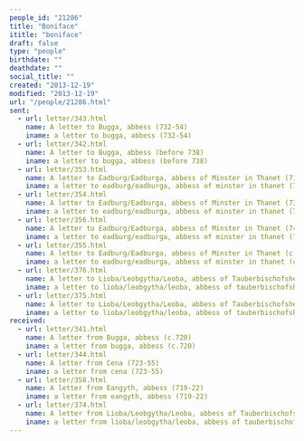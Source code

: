 ```yaml
---
people_id: "21286"
title: "Boniface"
ititle: "boniface"
draft: false
type: "people"
birthdate: ""
deathdate: ""
social_title: ""
created: "2013-12-19"
modified: "2013-12-19"
url: "/people/21286.html"
sent:
  - url: letter/343.html
    name: A letter to Bugga, abbess (732-54)
    iname: a letter to bugga, abbess (732-54)
  - url: letter/342.html
    name: A letter to Bugga, abbess (before 738)
    iname: a letter to bugga, abbess (before 738)
  - url: letter/353.html
    name: A letter to Eadburg/Eadburga, abbess of Minster in Thanet (716/717)
    iname: a letter to eadburg/eadburga, abbess of minster in thanet (716/717)
  - url: letter/354.html
    name: A letter to Eadburg/Eadburga, abbess of Minster in Thanet (735-36)
    iname: a letter to eadburg/eadburga, abbess of minster in thanet (735-36)
  - url: letter/356.html
    name: A letter to Eadburg/Eadburga, abbess of Minster in Thanet (742-46)
    iname: a letter to eadburg/eadburga, abbess of minster in thanet (742-46)
  - url: letter/355.html
    name: A letter to Eadburg/Eadburga, abbess of Minster in Thanet (c.735)
    iname: a letter to eadburg/eadburga, abbess of minster in thanet (c.735)
  - url: letter/376.html
    name: A letter to Lioba/Leobgytha/Leoba, abbess of Tauberbischofsheim (735?-55)
    iname: a letter to lioba/leobgytha/leoba, abbess of tauberbischofsheim (735?-55)
  - url: letter/375.html
    name: A letter to Lioba/Leobgytha/Leoba, abbess of Tauberbischofsheim (742-46)
    iname: a letter to lioba/leobgytha/leoba, abbess of tauberbischofsheim (742-46)
received:
  - url: letter/341.html
    name: A letter from Bugga, abbess (c.720)
    iname: a letter from bugga, abbess (c.720)
  - url: letter/344.html
    name: A letter from Cena (723-55)
    iname: a letter from cena (723-55)
  - url: letter/358.html
    name: A letter from Eangyth, abbess (719-22)
    iname: a letter from eangyth, abbess (719-22)
  - url: letter/374.html
    name: A letter from Lioba/Leobgytha/Leoba, abbess of Tauberbischofsheim (c.732)
    iname: a letter from lioba/leobgytha/leoba, abbess of tauberbischofsheim (c.732)
---
```

